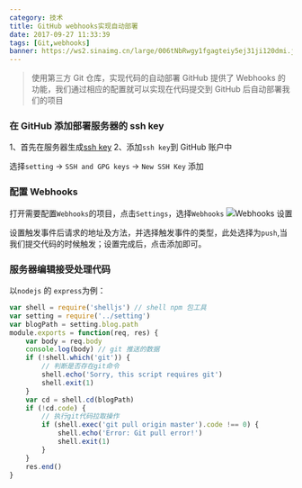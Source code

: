 ```yaml
---
category: 技术
title: GitHub webhooks实现自动部署
date: 2017-09-27 11:33:39
tags: [Git,webhooks]
banner: https://ws2.sinaimg.cn/large/006tNbRwgy1fgagteiy5ej31ji120dmi.jpg
---
```


> 使用第三方 Git 仓库，实现代码的自动部署
> GitHub 提供了 Webhooks 的功能，我们通过相应的配置就可以实现在代码提交到 GitHub 后自动部署我们的项目

<!-- more -->

### 在 GitHub 添加部署服务器的 ssh key

1、首先在服务器生成[ssh key](../other/Ja5aO9RFlMdvjYBE.md)
2、添加`ssh key`到 GitHub 账户中

选择`setting` -> `SSH and GPG keys` -> `New SSH Key` 添加

### 配置 Webhooks

打开需要配置`Webhooks`的项目，点击`Settings`，选择`Webhooks`
![Webhooks 设置](https://ws2.sinaimg.cn/large/006tNbRwgy1fgagteiy5ej31ji120dmi.jpg)

设置触发事件后请求的地址及方法，并选择触发事件的类型，此处选择为`push`,当我们提交代码的时候触发；设置完成后，点击添加即可。

### 服务器编辑接受处理代码

以`nodejs` 的 `express`为例：

```js
var shell = require('shelljs') // shell npm 包工具
var setting = require('../setting')
var blogPath = setting.blog.path
module.exports = function(req, res) {
    var body = req.body
    console.log(body) // git 推送的数据
    if (!shell.which('git')) {
        // 判断是否存在git命令
        shell.echo('Sorry, this script requires git')
        shell.exit(1)
    }
    var cd = shell.cd(blogPath)
    if (!cd.code) {
        // 执行git代码拉取操作
        if (shell.exec('git pull origin master').code !== 0) {
            shell.echo('Error: Git pull error!')
            shell.exit(1)
        }
    }
    res.end()
}
```
